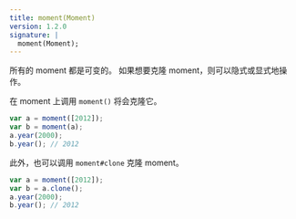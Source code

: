 ```yaml
---
title: moment(Moment)
version: 1.2.0
signature: |
  moment(Moment);
---
```


所有的 moment 都是可变的。 
如果想要克隆 moment，则可以隐式或显式地操作。

在 moment  上调用 `moment()` 将会克隆它。

```javascript
var a = moment([2012]);
var b = moment(a);
a.year(2000);
b.year(); // 2012
```

此外，也可以调用 `moment#clone` 克隆 moment。

```javascript
var a = moment([2012]);
var b = a.clone();
a.year(2000);
b.year(); // 2012
```
